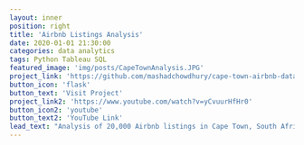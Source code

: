 ```yaml
---
layout: inner
position: right
title: 'Airbnb Listings Analysis'
date: 2020-01-01 21:30:00
categories: data analytics
tags: Python Tableau SQL
featured_image: 'img/posts/CapeTownAnalysis.JPG'
project_link: 'https://github.com/mashadchowdhury/cape-town-airbnb-data-analysis.git'
button_icon: 'flask'
button_text: 'Visit Project'
project_link2: 'https://www.youtube.com/watch?v=yCvuurHfHr0'
button_icon2: 'youtube'
button_text2: 'YouTube Link'
lead_text: "Analysis of 20,000 Airbnb listings in Cape Town, South Africa using Tableau and Python"
---
```

